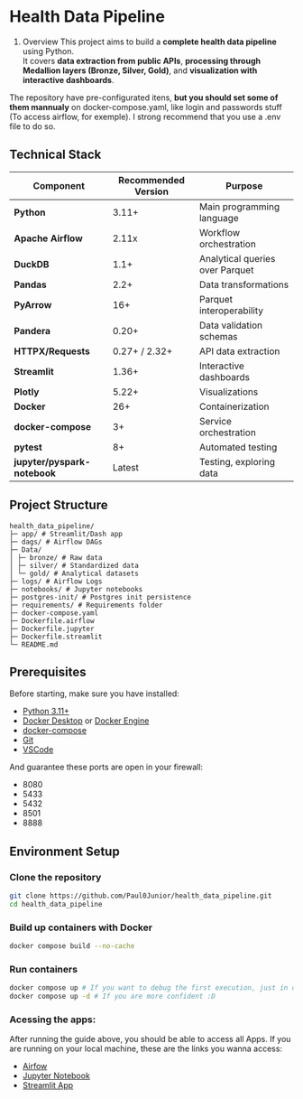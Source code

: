 
# Health Data Pipeline

 1. Overview
This project aims to build a **complete health data pipeline** using Python.  
It covers **data extraction from public APIs**, **processing through Medallion layers (Bronze, Silver, Gold)**, and **visualization with interactive dashboards**.

The repository have pre-configurated itens, **but you should set some of them mannualy** on docker-compose.yaml, like login and passwords stuff (To access airflow, for exemple).
I strong recommend that you use a .env file to do so.

## Technical Stack

| Component            | Recommended Version | Purpose                  |
|----------------------|---------------------|--------------------------|
| **Python**           | 3.11+               | Main programming language |
| **Apache Airflow**   | 2.11x               | Workflow orchestration   |
| **DuckDB**           | 1.1+                | Analytical queries over Parquet |
| **Pandas**           | 2.2+                | Data transformations     |
| **PyArrow**          | 16+                 | Parquet interoperability |
| **Pandera**          | 0.20+               | Data validation schemas  |
| **HTTPX/Requests**   | 0.27+ / 2.32+       | API data extraction      |
| **Streamlit**        | 1.36+               | Interactive dashboards   |
| **Plotly**           | 5.22+               | Visualizations           |
| **Docker**           | 26+                 | Containerization         |
| **docker-compose**   | 3+                  | Service orchestration    |
| **pytest**           | 8+                  | Automated testing        |
| **jupyter/pyspark-notebook**          | Latest                  | Testing, exploring data|

## Project Structure

```
health_data_pipeline/
├─ app/ # Streamlit/Dash app
├─ dags/ # Airflow DAGs
├─ Data/
│ ├─ bronze/ # Raw data
│ ├─ silver/ # Standardized data
│ └─ gold/ # Analytical datasets
├─ logs/ # Airflow Logs
├─ notebooks/ # Jupyter notebooks
├─ postgres-init/ # Postgres init persistence
├─ requirements/ # Requirements folder
├─ docker-compose.yaml 
├─ Dockerfile.airflow
├─ Dockerfile.jupyter
├─ Dockerfile.streamlit
└─ README.md
```
## Prerequisites

Before starting, make sure you have installed:

- [Python 3.11+](https://www.python.org/downloads/)  
- [Docker Desktop](https://www.docker.com/products/docker-desktop/) or [Docker Engine](https://docs.docker.com/engine/install/)
- [docker-compose](https://docs.docker.com/compose/install/)  
- [Git](https://git-scm.com/downloads)
- [VSCode](https://code.visualstudio.com/)

And guarantee these ports are open in your firewall:
- 8080
- 5433
- 5432
- 8501
- 8888

## Environment Setup

### Clone the repository
```bash
git clone https://github.com/Paul0Junior/health_data_pipeline.git
cd health_data_pipeline
```

### Build up containers with Docker
```bash
docker compose build --no-cache
```
### Run containers
```bash
docker compose up # If you want to debug the first execution, just in case....
docker compose up -d # If you are more confident :D
```

### Acessing the apps:

After running the guide above, you should be able to access all Apps.
If you are running on your local machine, these are the links you wanna access:

- [Airfow](http://localhost:8080/)
- [Jupyter Notebook](http://localhost:8888/lab)
- [Streamlit App](http://localhost:8501/)


